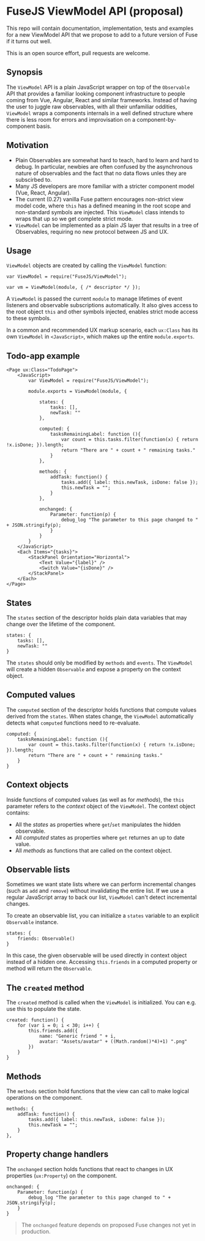 
# FuseJS ViewModel API (proposal)

This repo will contain documentation, implementation, tests and examples for a new ViewModel API that we propose to add to a future version of Fuse if it turns out well.

This is an open source effort, pull requests are welcome.

## Synopsis

The `ViewModel` API is a plain JavaScript wrapper on top of the `Observable` API that provides a familiar looking component infrastructure 
to people coming from Vue, Angular, React and similar frameworks. Instead of having the user to juggle raw observables, with all their
unfamiliar oddities, `ViewModel` wraps a components internals in a well defined structure where there is less room for errors
and improvisation on a component-by-component basis. 

## Motivation

* Plain Observables are somewhat hard to teach, hard to learn and hard to debug. In particular, newbies are often confused by the asynchronous nature of observables and the fact that no data flows unles they are subscirbed to.
* Many JS developers are more familiar with a stricter component model (Vue, React, Angular).
* The current (0.27) vanilla Fuse pattern encourages non-strict view model code, where `this` has a defined meaning in the root scope  and non-standard symbols are injected. This `ViewModel` class intends to wraps that up so we get complete strict mode.
* `ViewModel` can be implemented as a plain JS layer that results in a tree of Observables, requiring no new protocol between JS and UX.

## Usage

`ViewModel` objects are created by calling the `ViewModel` function:

	var ViewModel = require("FuseJS/ViewModel");

	var vm = ViewModel(module, { /* descriptor */ });

A `ViewModel` is passed the current `module`  to manage lifetimes of event listeners and observable subscriptions automatically. It also
gives access to the root object `this` and other symbols injected, enables strict mode access to these symbols.

In a common and recommended UX markup scenario, each `ux:Class` has its own `ViewModel` in `<JavaScript>`, which makes up the entire `module.exports`.

## Todo-app example

	<Page ux:Class="TodoPage">
		<JavaScript>
			var ViewModel = require("FuseJS/ViewModel");

			module.exports = ViewModel(module, { 

				states: {
					tasks: [],
					newTask: ""
				},

				computed: {
					tasksRemainingLabel: function (){
						var count = this.tasks.filter(function(x) { return !x.isDone; }).length;
						return "There are " + count + " remaining tasks."
					}
				},

				methods: {
					addTask: function() {
						tasks.add({ label: this.newTask, isDone: false });
						this.newTask = "";
					}
				},

				onchanged: {
					Parameter: function(p) {
						debug_log "The parameter to this page changed to " + JSON.stringify(p);
					}
				}
			}
		</JavaScript>
		<Each Items="{tasks}">
			<StackPanel Orientation="Horizontal">
				<Text Value="{label}" />
				<Switch Value="{isDone}" />
			</StackPanel>
		</Each>
	</Page>


## States

The `states` section of the descriptor holds plain data variables that may change over the lifetime of the component.

	states: {
		tasks: [],
		newTask: ""
	} 

The `states` should only be modified by `methods` and `events`. The `ViewModel` will create a hidden `Observable` and expose
a property on the context object.

## Computed values

The `computed` section of the descriptor holds functions that compute values derived from the `states`. When states change, the `ViewModel` automatically
detects what `computed` functions need to re-evaluate. 

	computed: {
		tasksRemainingLabel: function (){
			var count = this.tasks.filter(function(x) { return !x.isDone; }).length;
			return "There are " + count + " remaining tasks."
		}
	}

## Context objects

Inside functions of computed values (as well as for *methods*), the `this` parameter refers to the *context* object of the `ViewModel`. The context object contains:

* All the *states* as properties where `get`/`set` manipulates the hidden observable.
* All *computed* states as properties where `get` returnes an up to date value.
* All *methods* as functions that are called on the context object.

## Observable lists

Sometimes we want state lists where we can perform incremental changes (such as `add` and `remove`) without invalidating the entire list. If we use
a regular JavaScript array to back our list, `ViewModel` can't detect incremental changes.

To create an observable list, you can initialize a `states` variable to an explicit `Observable` instance. 

	states: {
		friends: Observable()
	}

In this case, the given observable will be used directly in context object instead of a hidden one. Accessing `this.friends` in a computed
property or method will return the `Observable`. 

## The `created` method

The `created` method is called when the `ViewModel` is initialized. You can e.g. use this to populate the state.

	created: function() {
		for (var i = 0; i < 30; i++) {
			this.friends.add({ 
				name: "Generic friend " + i,
				avatar: "Assets/avatar" + ((Math.random()*4)+1) ".png"
			})
		}
	}

## Methods

The `methods` section hold functions that the view can call to make logical operations on the component.

	methods: {
		addTask: function() {
			tasks.add({ label: this.newTask, isDone: false });
			this.newTask = "";
		}
	},


## Property change handlers

The `onchanged` section holds functions that react to changes in UX properties (`ux:Property`) on the component.

	onchanged: {
		Parameter: function(p) {
			debug_log "The parameter to this page changed to " + JSON.stringify(p);
		}
	}

> The `onchanged` feature depends on proposed Fuse changes not yet in production.